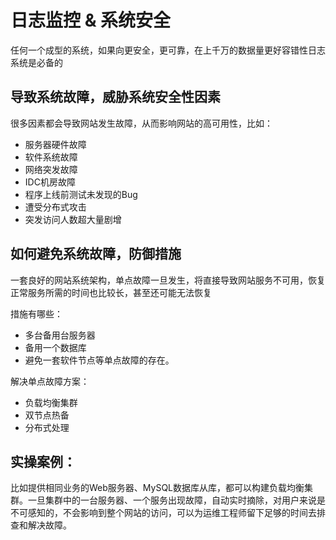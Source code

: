 # 日志监控 & 系统安全

任何一个成型的系统，如果向更安全，更可靠，在上千万的数据量更好容错性日志系统是必备的

## 导致系统故障，威胁系统安全性因素
很多因素都会导致网站发生故障，从而影响网站的高可用性，比如：
* 服务器硬件故障
* 软件系统故障
* 网络突发故障
* IDC机房故障
* 程序上线前测试未发现的Bug
* 遭受分布式攻击
* 突发访问人数超大量剧增

## 如何避免系统故障，防御措施
一套良好的网站系统架构，单点故障一旦发生，将直接导致网站服务不可用，恢复正常服务所需的时间也比较长，甚至还可能无法恢复

措施有哪些：
* 多台备用台服务器
* 备用一个数据库
* 避免一套软件节点等单点故障的存在。

解决单点故障方案：
* 负载均衡集群
* 双节点热备
* 分布式处理

## 实操案例：
比如提供相同业务的Web服务器、MySQL数据库从库，都可以构建负载均衡集群。一旦集群中的一台服务器、一个服务出现故障，自动实时摘除，对用户来说是不可感知的，不会影响到整个网站的访问，可以为运维工程师留下足够的时间去排查和解决故障。
